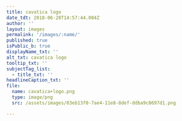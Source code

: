 ```yaml
---
title: cavatica logo
date_tdt: 2018-06-28T14:57:44.084Z
author: ''
layout: images
permalink: '/images/:name/'
published: true
isPublic_b: true
displayName_txt: ''
alt_txt: cavatica logo
tooltip_txt: ''
subjectTag_list:
  - title_txt: ''
headlineCaption_txt: ''
file:
  name: cavatica+logo.png
  type: image/png
  src: /assets/images/03eb13f0-7ae4-11e8-8def-ddba9c8697d1.png

---
```


